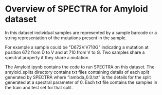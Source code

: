 # Overview of SPECTRA for Amyloid dataset

In this dataset individual samples are represented by a sample barcode or a string representation of the mutations present in the sample.

For example a sample could be "D672V:V710G" indicating a mutation at position 672 from D to V and at 710 from V to G. 
Two samples share a spectral property if they share a mutation.

The Amyloid.ipynb contains the code to run SPECTRA on this dataset. The amyloid_splits directory contains txt files containing details of each split 
generated by SPECTRA where "lambda_0.0.txt" is the details for the split generated at a spectral parameter of 0. Each txt file contains the samples 
in the train and test set for that split. 
